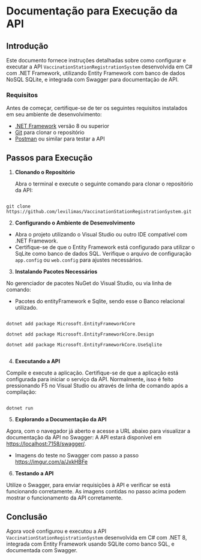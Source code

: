 # Documentação para Execução da API

## Introdução

Este documento fornece instruções detalhadas sobre como configurar e executar a API `VaccinationStationRegistrationSystem` desenvolvida em C# com .NET Framework, utilizando Entity Framework com banco de dados NoSQL SQLite, e integrada com Swagger para documentação de API.

### Requisitos

Antes de começar, certifique-se de ter os seguintes requisitos instalados em seu ambiente de desenvolvimento:

- [.NET Framework](https://dotnet.microsoft.com/download/dotnet-framework) versão 8 ou superior
- [Git](https://git-scm.com/) para clonar o repositório
- [Postman](https://www.postman.com/) ou similar para testar a API

## Passos para Execução

1. **Clonando o Repositório**

   Abra o terminal e execute o seguinte comando para clonar o repositório da API:

```

git clone https://github.com/levilimas/VaccinationStationRegistrationSystem.git

```

2. **Configurando o Ambiente de Desenvolvimento**

- Abra o projeto utilizando o Visual Studio ou outro IDE compatível com .NET Framework.
- Certifique-se de que o Entity Framework está configurado para utilizar o SqLite como banco de dados SQL. Verifique o arquivo de configuração `app.config` ou `web.config` para ajustes necessários.

3. **Instalando Pacotes Necessários**

No gerenciador de pacotes NuGet do Visual Studio, ou via linha de comando:
- Pacotes do entityFramework e Sqlite, sendo esse o Banco relacional utilizado.

```

dotnet add package Microsoft.EntityFrameworkCore

dotnet add package Microsoft.EntityFrameworkCore.Design

dotnet add package Microsoft.EntityFrameworkCore.UseSqlite


```

4. **Executando a API**

Compile e execute a aplicação. Certifique-se de que a aplicação está configurada para iniciar o serviço da API. Normalmente, isso é feito pressionando F5 no Visual Studio ou através de linha de comando após a compilação:

```

dotnet run

```

5. **Explorando a Documentação da API**

Agora, com o navegador já aberto e acesse a URL abaixo para visualizar a documentação da API no Swagger:
A API estará disponível em <https://localhost:7158/swagger/>.

- Imagens do teste no Swagger com passo a passo <https://imgur.com/a/JxkHBFe>

6. **Testando a API**

Utilize o Swagger, para enviar requisições à API e verificar se está funcionando corretamente.
As imagens contidas no passo acima podem mostrar o funcionamento da API corretamente.

## Conclusão

Agora você configurou e executou a API `VaccinationStationRegistrationSystem` desenvolvida em C# com .NET 8, integrada com Entity Framework usando SQLite como banco SQL, e documentada com Swagger.







